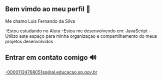 ## Bem vimdo ao meu perfil 💙

 Me chamo Luis Fernando da Silva

 -Estou estudando no Alura
 -Estou me desenvolvendo em: JavaScript
 -Utilizo este espaço para minha organizaçao e compartilhamento do meus projetos desenvolvidos

 ## Entrar em contato comigo 🔊

 -00001124768051sp@al.educacao.sp.gov.br
 
